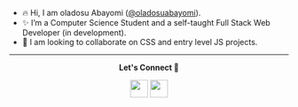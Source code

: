 - 🔥 Hi, I am oladosu Abayomi (<a href="https://github.com/oladosuabayomi/">@oladosuabayomi</a>).
- ✨ I’m a Computer Science Student and a self-taught Full Stack Web Developer (in development).
- 🌹 I am looking to collaborate on CSS and entry level JS projects.

<hr>
<strong><p align="center">Let's Connect 🤍</p></strong>
<p align="center">
    <a href="https://www.twitter.com/abayomi_oladosu" target="_blank" rel="noreferrer"><img src="https://raw.githubusercontent.com/danielcranney/readme-generator/main/public/icons/socials/twitter.svg" width="32" height="32" /></a>
  <a href="https://www.github.com/oladosuabayomi" target="_blank" rel="noreferrer"><img src="https://raw.githubusercontent.com/danielcranney/readme-generator/main/public/icons/socials/github.svg" width="32" height="32" /></a>
</p>
